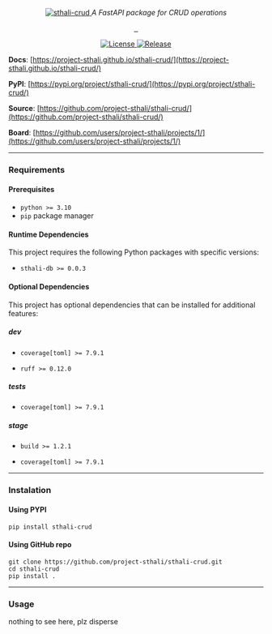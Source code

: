<p align="center">
    <a href="https://project-sthali.github.io/sthali-crud/images/sthali-crud.svg">
        <img src="https://project-sthali.github.io/sthali-crud/images/sthali-crud.svg" alt="sthali-crud">
    </a>
    <em>A FastAPI package for CRUD operations</em>
</p>
<p align="center">
    <a href="https://github.com/project-sthali/sthali-crud/actions/workflows/tests.yml" target="_blank">
        <img src="https://github.com/project-sthali/sthali-crud/actions/workflows/tests.yml/badge.svg" alt="">
    </a>
    <a href="https://github.com/project-sthali/sthali-crud/actions/workflows/deploy.yml" target="_blank">
        <img src="https://github.com/project-sthali/sthali-crud/actions/workflows/deploy.yml/badge.svg" alt="">
    </a>
    <a href="https://github.com/project-sthali/sthali-crud/actions/workflows/docs.yml" target="_blank">
        <img src="https://github.com/project-sthali/sthali-crud/actions/workflows/docs.yml/badge.svg?branch=development" alt="">
    </a>
</p>

<p align="center">
    <a href="https://project-sthali.github.io/sthali-crud/license/" target="_blank">
        <img alt="License" src="https://img.shields.io/github/license/project-sthali/sthali-crud">
    </a>
    <a href="https://github.com/project-sthali/sthali-crud/releases" target="_blank">
        <img alt="Release" src="https://img.shields.io/github/v/release/project-sthali/sthali-crud">
    </a>
</p>

**Docs**: [https://project-sthali.github.io/sthali-crud/](https://project-sthali.github.io/sthali-crud/)

**PyPI**: [https://pypi.org/project/sthali-crud/](https://pypi.org/project/sthali-crud/)

**Source**: [https://github.com/project-sthali/sthali-crud/](https://github.com/project-sthali/sthali-crud/)

**Board**: [https://github.com/users/project-sthali/projects/1/](https://github.com/users/project-sthali/projects/1/)

---

### Requirements

#### Prerequisites
- `python >= 3.10`
- `pip` package manager

#### Runtime Dependencies
This project requires the following Python packages with specific versions:

- `sthali-db >= 0.0.3`



#### Optional Dependencies
This project has optional dependencies that can be installed for additional features:

##### dev

- `coverage[toml] >= 7.9.1`

- `ruff >= 0.12.0`


##### tests

- `coverage[toml] >= 7.9.1`


##### stage

- `build >= 1.2.1`

- `coverage[toml] >= 7.9.1`




---

### Instalation

#### Using PYPI

```
pip install sthali-crud
```

#### Using GitHub repo

```
git clone https://github.com/project-sthali/sthali-crud.git
cd sthali-crud
pip install .
```

---

### Usage

nothing to see here, plz disperse
